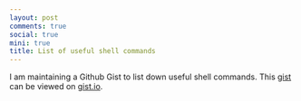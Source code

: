 ```yaml
---
layout: post
comments: true
social: true
mini: true
title: List of useful shell commands
---
```

I am maintaining a Github Gist to list down useful shell commands. This [gist](https://gist.github.com/prashanta/4600997) can be viewed on [gist.io](http://gist.io/4600997).

